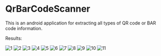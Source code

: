 # QrBarCodeScanner
This is an android application for extracting all types of QR code or BAR code information.

Results:

![1](https://user-images.githubusercontent.com/48117812/88172589-0b23eb80-cc43-11ea-9aae-5e0439987ee7.jpg)
![2](https://user-images.githubusercontent.com/48117812/88172590-0bbc8200-cc43-11ea-95f7-5e9201d8f1cb.jpg)
![3](https://user-images.githubusercontent.com/48117812/88172592-0c551880-cc43-11ea-98ac-8edccb23d055.jpg)
![4](https://user-images.githubusercontent.com/48117812/88172595-0cedaf00-cc43-11ea-968d-a1f3c3a01c04.jpg)
![5](https://user-images.githubusercontent.com/48117812/88172597-0d864580-cc43-11ea-9510-dfe0cede1e38.jpg)
![6](https://user-images.githubusercontent.com/48117812/88172600-0d864580-cc43-11ea-94bb-86e0f005a895.jpg)
![7](https://user-images.githubusercontent.com/48117812/88172602-0e1edc00-cc43-11ea-998a-08d725fa9c56.jpg)
![8](https://user-images.githubusercontent.com/48117812/88172578-08c19180-cc43-11ea-8f8a-a039a36449c6.jpg)
![9](https://user-images.githubusercontent.com/48117812/88172583-09f2be80-cc43-11ea-8ed7-22e429d5329b.jpg)
![10](https://user-images.githubusercontent.com/48117812/88172584-0a8b5500-cc43-11ea-802d-81282327cc71.jpg)
![11](https://user-images.githubusercontent.com/48117812/88172586-0b23eb80-cc43-11ea-83e3-1b2597bbb898.jpg)
